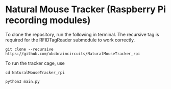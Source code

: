 # Natural Mouse Tracker (Raspberry Pi recording modules)

To clone the repository, run the following in terminal. The recursive tag is required for the RFIDTagReader submodule to work correctly.
```
git clone --recursive https://github.com/ubcbraincircuits/NaturalMouseTracker_rpi
```

To run the tracker cage, use 

```
cd NaturalMouseTracker_rpi

python3 main.py
```
